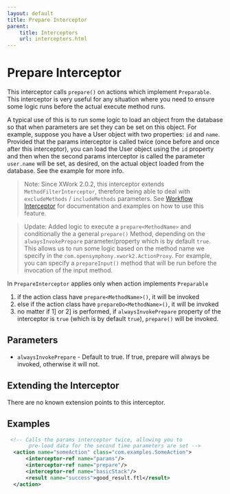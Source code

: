 ```yaml
---
layout: default
title: Prepare Interceptor
parent:
    title: Interceptors
    url: interceptors.html
---
```


# Prepare Interceptor

This interceptor calls `prepare()` on actions which implement `Preparable`. This interceptor is very useful for any 
situation where you need to ensure some logic runs before the actual execute method runs.

A typical use of this is to run some logic to load an object from the database so that when parameters are set they can 
be set on this object. For example, suppose you have a User object with two properties: `id` and `name`. Provided that 
the params interceptor is called twice (once before and once after this interceptor), you can load the User object using
the `id` property and then when the second params interceptor is called the parameter `user.name` will be set, as desired, 
on the actual object loaded from the database. See the example for more info.

> Note: Since XWork 2.0.2, this interceptor extends `MethodFilterInterceptor`, therefore being able to deal with 
> `excludeMethods` / `includeMethods` parameters. See [Workflow Interceptor](default-workflow-interceptor)
> for documentation and examples on how to use this feature.
 
> Update: Added logic to execute a `prepare<MethodName>` and conditionally the a general `prepare()` Method, depending 
> on the `alwaysInvokePrepare` parameter/property which is by default `true`. This allows us to run some logic based 
> on the method name we specify in the `com.opensymphony.xwork2.ActionProxy`. For example, you can specify a `prepareInput()`
> method that will be run before the invocation of the input method.

In `PrepareInterceptor` applies only when action implements `Preparable`
 1. if the action class have `prepare<MethodName>()`, it will be invoked
 2. else if the action class have `prepareDo<MethodName>()`, it will be invoked
 3. no matter if 1] or 2] is performed, if `alwaysInvokePrepare` property of the interceptor is `true` (which is by 
   default `true`), `prepare()` will be invoked.

## Parameters

 - `alwaysInvokePrepare` - Default to true. If true, prepare will always be invoked, otherwise it will not.

## Extending the Interceptor

 There are no known extension points to this interceptor.

## Examples

```xml
 <!-- Calls the params interceptor twice, allowing you to
       pre-load data for the second time parameters are set -->
  <action name="someAction" class="com.examples.SomeAction">
      <interceptor-ref name="params"/>
      <interceptor-ref name="prepare"/>
      <interceptor-ref name="basicStack"/>
      <result name="success">good_result.ftl</result>
  </action>
```
